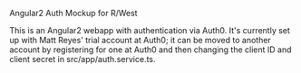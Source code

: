 Angular2 Auth Mockup for R/West

This is an Angular2 webapp with authentication via Auth0. It's currently set up with Matt Reyes' trial account at Auth0; it can be moved to another account by registering for one at Auth0 and then changing the client ID and client secret in src/app/auth.service.ts.